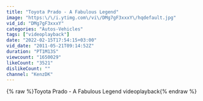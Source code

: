 ```yaml
---
title: "Toyota Prado - A Fabulous Legend"
image: "https:\/\/i.ytimg.com\/vi\/DMg7gF3xxxY\/hqdefault.jpg"
vid_id: "DMg7gF3xxxY"
categories: "Autos-Vehicles"
tags: ["videoplayback"]
date: "2022-02-15T17:54:15+03:00"
vid_date: "2011-05-21T09:14:52Z"
duration: "PT1M13S"
viewcount: "1650029"
likeCount: "3521"
dislikeCount: ""
channel: "KenzDK"
---
```

{% raw %}Toyota Prado - A Fabulous Legend videoplayback{% endraw %}

